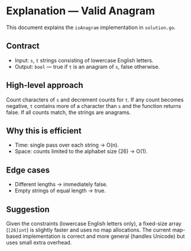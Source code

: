 # Explanation — Valid Anagram

This document explains the `isAnagram` implementation in `solution.go`.

## Contract
- Input: `s`, `t` strings consisting of lowercase English letters.
- Output: `bool` — true if `t` is an anagram of `s`, false otherwise.

## High-level approach
Count characters of `s` and decrement counts for `t`. If any count becomes negative, `t` contains more of a character than `s` and the function returns false. If all counts match, the strings are anagrams.

## Why this is efficient
- Time: single pass over each string → O(n).
- Space: counts limited to the alphabet size (26) → O(1).

## Edge cases
- Different lengths → immediately false.
- Empty strings of equal length → true.

## Suggestion
Given the constraints (lowercase English letters only), a fixed-size array (`[26]int`) is slightly faster and uses no map allocations. The current map-based implementation is correct and more general (handles Unicode) but uses small extra overhead.
